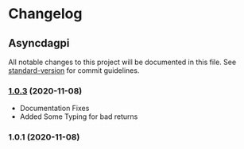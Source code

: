# Changelog

## Asyncdagpi

All notable changes to this project will be documented in this file. See [standard-version](https://github.com/conventional-changelog/standard-version) for commit guidelines.

### [1.0.3](https://github.com/daggy1234/dagpi.js/compare/v1.0.2...v1.0.3) (2020-11-08)

- Documentation Fixes
- Added Some Typing for bad returns

### 1.0.1 (2020-11-08)
